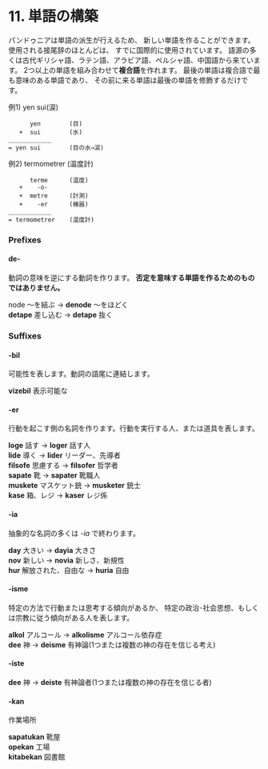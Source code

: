 
# 11. 単語の構築

パンドゥニアは単語の派生が行えるため、
新しい単語を作ることができます。
使用される接尾辞のほとんどは、
すでに国際的に使用されています。
語源の多くは古代ギリシャ語、ラテン語、アラビア語、ペルシャ語、中国語から来ています。
2つ以上の単語を組み合わせて**複合語**を作れます。
最後の単語は複合語で最も意味のある単語であり、
その前に来る単語は最後の単語を修飾するだけです。

例1) yen sui(涙)

          yen        (目)
       +  sui        (水)
    ____________
    = yen sui        (目の水→涙)

例2) termometrer (温度計)

          terme      (温度)
       +    -o-
       +  metre      (計測)
       +    -er      (機器)
    ____________
    = termometrer    (温度計)



### Prefixes
#### de-

動詞の意味を逆にする動詞を作ります。
**否定を意味する単語を作るためのものではありません。**

node
～を結ぶ →
**denode**
～をほどく  
**detape**
差し込む → 
**detape**
抜く




### Suffixes


#### -bil

可能性を表します。動詞の語尾に連結します。

**vizebil**
表示可能な  

#### -er

行動を起こす側の名詞を作ります。行動を実行する人、または道具を表します。

**loge**
話す →
**loger**
話す人  
**lide**
導く →
**lider**
リーダー、先導者  
**filsofe**
思慮する →
**filsofer**
哲学者  
**sapate**
靴 →
**sapater**
靴職人  
**muskete**
マスケット銃 →
**musketer**
銃士  
**kase**
箱、レジ →
**kaser**
レジ係



#### -ia


抽象的な名詞の多くは
*-ia*
で終わります。

**day**
大きい →
**dayia**
大きさ  
**nov**
新しい →
**novia**
新しさ、新規性  
**hur**
解放された、自由な →
**huria**
自由



#### -isme

特定の方法で行動または思考する傾向があるか、
特定の政治･社会思想、もしくは宗教に従う傾向がある人を表します。

**alkol**
アルコール →
**alkolisme**
アルコール依存症  
**dee**
神 →
**deisme**
有神論(1つまたは複数の神の存在を信じる考え)

#### -iste

**dee**
神 →
**deiste**
有神論者(1つまたは複数の神の存在を信じる者)

#### -kan

作業場所

**sapatukan**
靴屋  
**opekan**
工場  
**kitabekan**
図書館

